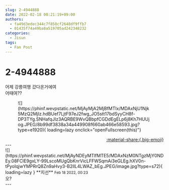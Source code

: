 ```yaml
---
slug: 2-4944888
date: 2022-02-18 00:21:19+09:00
authors:
  - fa49d3edec344c7f858cf2648df9ffb7
  - 01435f74a49ba8a519705ad242348232
categories:
  - Jisun
tags:
  - Fan Post
---
```


# 2-4944888

<div class="post-container" markdown="1">
<div class="content-container md-sidebar__scrollwrap" markdown="1">

어제 강릉여행 갔다온거에여<br>어때여??
<figure markdown="1">
![](https://phinf.wevpstatic.net/MjAyMjA2MjBfMTIx/MDAxNjU1Njk5MzQ2MjIz.hdBUef7LjtF97eJ2fwg_JO5stt17bdSyyCH8f-DP3TYg.SNHafqJIz3AQRBE9WvQBbpfCGDdEgELp6j8Kh7HUUjog.JPEG/8b99df3838a34a449908f660ab466e58593.jpg?type=e1920){ loading=lazy onclick="openFullscreen(this)"}
</figure>


</div>
</div>

<div style="text-align: right;" markdown="1">
<a href="https://weverse.io/fromis9/fanpost/2-4944888" style="text-align: right;">:material-share:{.big-emoji}</a>
</div>
---

<div class="comments-container md-sidebar__scrollwrap" markdown="1">
<div class="comment" markdown="1">
<div class='id-container' markdown="1">
![](https://phinf.wevpstatic.net/MjAyNDEyMTlfMTE5/MDAxNzM0NTgzMjY0NDEy.08FClE9gxLY-99LscoMUgQbKnrVicLFFWSqmAi3eGLEg.hXV0n-tPyoIqjwYMPRrQ8Zn9aHvy3-B2llL4LWAZ_bEg.JPEG/image.jpg?type=s72){ loading=lazy }
**<span class="artist">지선</span>** <small>Feb 18 2022, 00:23</small><br>
</div>
<div class='comment-body' markdown="1">
오?
</div>
</div>
</div>
---
